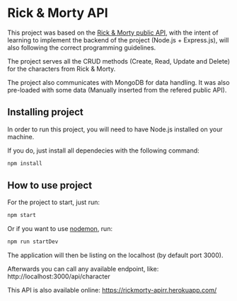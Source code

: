 # **Rick & Morty API**

This project was based on the [Rick & Morty public API](https://rickandmortyapi.com/api), with the intent of learning to implement the backend of the project (Node.js + Express.js), will also following the correct programming guidelines.

The project serves all the CRUD methods (Create, Read, Update and Delete) for the characters from Rick & Morty.

The project also communicates with MongoDB for data handling. It was also pre-loaded with some data (Manually inserted from the refered public API).

## **Installing project**

In order to run this project, you will need to have Node.js installed on your machine.

If you do, just install all dependecies with the following command:

```sh
npm install
```

## **How to use project**

For the project to start, just run:

```sh
npm start
```

Or if you want to use [nodemon](https://www.npmjs.com/package/nodemon), run:

```sh
npm run startDev
```

The application will then be listing on the localhost (by default port 3000).

Afterwards you can call any available endpoint, like:
http://localhost:3000/api/character

This API is also available online: https://rickmorty-apirr.herokuapp.com/
